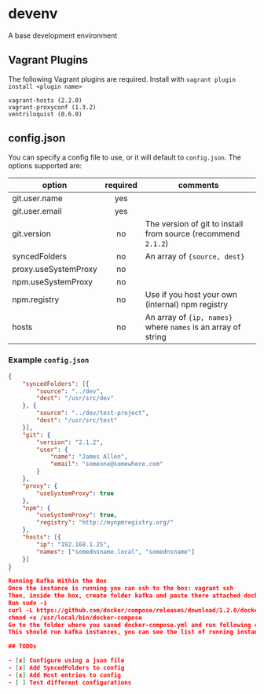 # devenv

A base development environment

## Vagrant Plugins

The following Vagrant plugins are required. Install with `vagrant plugin install <plugin name>`

```
vagrant-hosts (2.2.0)
vagrant-proxyconf (1.3.2)
ventriloquist (0.6.0)     
```

## config.json

You can specify a config file to use, or it will default to `config.json`. The options supported are:

option               | required | comments
-------------------- |:--------:|---------
git.user.name        | yes      |  
git.user.email       | yes      |  
git.version          | no       | The version of git to install from source (recommend `2.1.2`)
syncedFolders        | no       | An array of `{source, dest}`
proxy.useSystemProxy | no       |
npm.useSystemProxy   | no       |
npm.registry         | no       | Use if you host your own (internal) npm registry
hosts                | no       | An array of `{ip, names}` where `names` is an array of string

### Example `config.json`

```json
{
    "syncedFolders": [{
        "source": "../dev",
        "dest": "/usr/src/dev"
    }, {
        "source": "../dev/test-project",
        "dest": "/usr/src/test"
    }],
    "git": {
        "version": "2.1.2",
        "user": {
            "name": "James Allen",
            "email": "someone@somewhere.com"
        }
    },
    "proxy": {
        "useSystemProxy": true
    },
    "npm": {
        "useSystemProxy": true,
        "registry": "http://mynpmregistry.org/"
    },
    "hosts": [{
        "ip": "192.168.1.25",
        "names": ["somednsname.local", "somednsname"]
    }]
}
`
Running Kafka Within the Box
Once the instance is running you can ssh to the box: vagrant ssh
Then, inside the box, create folder kafka and paste there attached docker-compose.yml
Run sudo -i
curl -L https://github.com/docker/compose/releases/download/1.2.0/docker-compose-`uname -s`-`uname -m` > /usr/local/bin/docker-compose
chmod +x /usr/local/bin/docker-compose
Go to the folder where you saved docker-compose.yml and run following command: docker-compose up -d
This should run kafka instances, you can see the list of running instances with following command: docker-compose ps``

## TODOs

- [x] Configure using a json file
- [x] Add SyncedFolders to config
- [x] Add Host entries to config
- [ ] Test different configurations 


